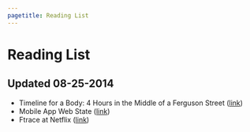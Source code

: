 ```yaml
---
pagetitle: Reading List
---
```


Reading List
===

Updated 08-25-2014
---
*  Timeline for a Body: 4 Hours in the Middle of a Ferguson Street ([link]( http://www.nytimes.com/2014/08/24/us/michael-brown-a-bodys-timeline-4-hours-on-a-ferguson-street.html))
*  Mobile App Web State ([link]( http://www.w3.org/2014/07/mobile-web-app-state/))
*  Ftrace at Netflix ([link]( http://lwn.net/Articles/608497/))
